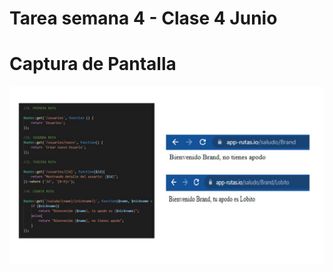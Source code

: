# Tarea semana 4 - Clase 4 Junio
# Captura de Pantalla
![alt Imagen pantalla 1](pantalla1.jpg "Pantalla 1 con codigo")